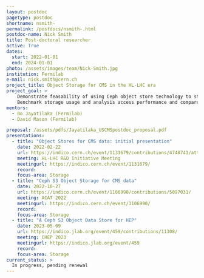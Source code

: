 ```yaml
---
layout: postdoc
pagetype: postdoc
shortname: nsmith-
permalink: /postdocs/nsmith-.html
postdoc-name: Nick Smith
title: Post-doctoral researcher
active: True
dates:
  start: 2022-01-01
  end: 2024-01-01
photo: /assets/images/team/Nick-Smith.jpg
institution: Fermilab
e-mail: nick.smith@cern.ch
project_title: Object Storage for CMS in the HL-LHC era
project_goal: >
    Demonstrate feasability of using Ceph object store technology to store and retrieve CMS event data products at a finer granularity than file-level.
    Benchmark storage usage and analysis access performance and compare to traditional file-level storage solutions.
mentors:
  - Bo Jayatilaka (Fermilab)
  - David Mason (Fermilab)

proposal: /assets/pdfs/Jayatilaka_USCMSpostdoc_proposal.pdf
presentations:
  - title: "Object Stores for CMS data: initial presentation"
    date: 2022-02-22
    url: https://indico.cern.ch/event/1131679/contributions/4748741/attachments/2396026/4096861/ncsmith-uscms-objectstores.pdf
    meeting: HL-LHC R&D Initiative Meeting
    meetingurl: https://indico.cern.ch/event/1131679/
    record: 
    focus-area: Storage
  - title: "Ceph S3 Object Storage for CMS data"
    date: 2022-10-27
    url: https://indico.cern.ch/event/1106990/contributions/5097031/
    meeting: ACAT 2022
    meetingurl: https://indico.cern.ch/event/1106990/
    record: 
    focus-area: Storage
  - title: "A Ceph S3 Object Data Store for HEP"
    date: 2023-05-09
    url: https://indico.jlab.org/event/459/contributions/11308/
    meeting: CHEP 2023
    meetingurl: https://indico.jlab.org/event/459
    record: 
    focus-area: Storage
current_status: >
  In progress, pending renewal
---
```

